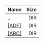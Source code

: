|Name|Size|
|:---|---:|
|[..](../index.html)|DIR|
|[[ADF]]([ADF]/index.html)|DIR|
|[[ARC]]([ARC]/index.html)|DIR|
